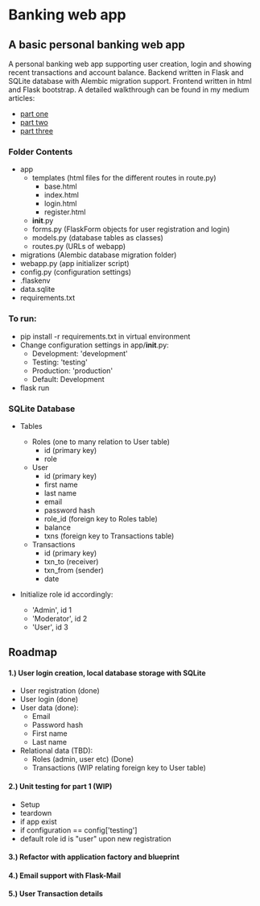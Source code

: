# Banking web app
## A basic personal banking web app

A personal banking web app supporting user creation, login and showing recent transactions and account balance. Backend written in Flask and SQLite database with Alembic migration support. Frontend written in html and Flask bootstrap. A detailed walkthrough can be found in my medium articles:

- [part one](https://medium.com/@sunsethorizonstories/banking-web-app-stories-part-1-8fcc69b80ab2)
- [part two](https://medium.com/@sunsethorizonstories/banking-web-app-stories-part-2-e11ebb4d1703)
- [part three](https://medium.com/@sunsethorizonstories/banking-web-app-stories-part-3-f116e6fa881b)

### Folder Contents
- app 
  - templates (html files for the different routes in route.py)
    - base.html
    - index.html
    - login.html
    - register.html
  - __init__.py 
  - forms.py (FlaskForm objects for user registration and login)
  - models.py (database tables as classes)
  - routes.py (URLs of webapp)
- migrations (Alembic database migration folder)
- webapp.py (app initializer script)
- config.py (configuration settings)
- .flaskenv
- data.sqlite
- requirements.txt

### To run: 
- pip install -r requirements.txt in virtual environment
- Change configuration settings in app/__init__.py:
  - Development: 'development'
  - Testing: 'testing'
  - Production: 'production'
  - Default: Development
- flask run

### SQLite Database
- Tables
  - Roles (one to many relation to User table)
    - id (primary key)
    - role
  - User 
    - id (primary key)
    - first name
    - last name
    - email
    - password hash
    - role_id (foreign key to Roles table)
    - balance
    - txns (foreign key to Transactions table)
  - Transactions
    - id (primary key)
    - txn_to (receiver)
    - txn_from (sender)
    - date

- Initialize role id accordingly:
  - 'Admin', id 1
  - 'Moderator', id 2
  - 'User', id 3


## Roadmap

#### 1.) User login creation, local database storage with SQLite
  - User registration (done)
  - User login (done)
  - User data (done):
    - Email
    - Password hash
    - First name
    - Last name
  - Relational data (TBD):
    - Roles (admin, user etc) (Done) 
    - Transactions (WIP relating foreign key to User table)
  
#### 2.) Unit testing for part 1 (WIP)
  - Setup
  - teardown 
  - if app exist
  - if configuration == config['testing']
  - default role id is "user" upon new registration

#### 3.) Refactor with application factory and blueprint

#### 4.) Email support with Flask-Mail

#### 5.) User Transaction details

